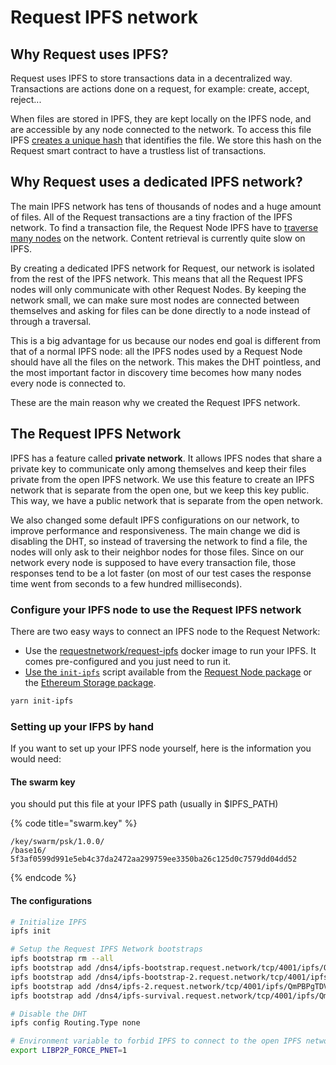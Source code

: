 # Request IPFS network

## Why Request uses IPFS?

Request uses IPFS to store transactions data in a decentralized way. Transactions are actions done on a request, for example: create, accept, reject...

When files are stored in IPFS, they are kept locally on the IPFS node, and are accessible by any node connected to the network. To access this file IPFS [creates a unique hash](https://medium.com/textileio/whats-really-happening-when-you-add-a-file-to-ipfs-ae3b8b5e4b0f) that identifies the file. We store this hash on the Request smart contract to have a trustless list of transactions.

## Why Request uses a dedicated IPFS network?

The main IPFS network has tens of thousands of nodes and a huge amount of files. All of the Request transactions are a tiny fraction of the IPFS network. To find a transaction file, the Request Node IPFS have to [traverse many nodes](https://medium.com/textileio/how-the-ipfs-dht-works-47af8bfd3c6a) on the network. Content retrieval is currently quite slow on IPFS. 

By creating a dedicated IPFS network for Request, our network is isolated from the rest of the IPFS network. This means that all the Request IPFS nodes will only communicate with other Request Nodes. By keeping the network small, we can make sure most nodes are connected between themselves and asking for files can be done directly to a node instead of through a traversal.

This is a big advantage for us because our nodes end goal is different from that of a normal IPFS node: all the IPFS nodes used by a Request Node should have all the files on the network. This makes the DHT pointless, and the most important factor in discovery time becomes how many nodes every node is connected to.

These are the main reason why we created the Request IPFS network.

## The Request IPFS Network

IPFS has a feature called **private network**. It allows IPFS nodes that share a private key to communicate only among themselves and keep their files private from the open IPFS network. We use this feature to create an IPFS network that is separate from the open one, but we keep this key public. This way, we have a public network that is separate from the open network.

We also changed some default IPFS configurations on our network, to improve performance and responsiveness. The main change we did is disabling the DHT, so instead of traversing the network to find a file, the nodes will only ask to their neighbor nodes for those files. Since on our network every node is supposed to have every transaction file, those responses tend to be a lot faster \(on most of our test cases the response time went from seconds to a few hundred milliseconds\).

### Configure your IPFS node to use the Request IPFS network

There are two easy ways to connect an IPFS node to the Request Network:

* Use the [requestnetwork/request-ipfs](https://hub.docker.com/r/requestnetwork/request-ipfs) docker image to run your IPFS. It comes pre-configured and you just need to run it.
* [Use the `init-ipfs`](https://github.com/RequestNetwork/requestNetwork-private/blob/development/packages/ethereum-storage/scripts/init-ipfs.js) script available from the [Request Node package](https://github.com/RequestNetwork/requestNetwork-private/tree/development/packages/request-node) or the [Ethereum Storage package](https://github.com/RequestNetwork/requestNetwork-private/tree/development/packages/ethereum-storage).

```bash
yarn init-ipfs
```

### Setting up your IFPS by hand

If you want to set up your IPFS node yourself, here is the information you would need:

#### The swarm key 

you should put this file at your IPFS path \(usually in $IPFS\_PATH\)

{% code title="swarm.key" %}
```text
/key/swarm/psk/1.0.0/
/base16/
5f3af0599d991e5eb4c37da2472aa299759ee3350ba26c125d0c7579dd04dd52
```
{% endcode %}

#### The configurations

```bash
# Initialize IPFS
ipfs init

# Setup the Request IPFS Network bootstraps
ipfs bootstrap rm --all
ipfs bootstrap add /dns4/ipfs-bootstrap.request.network/tcp/4001/ipfs/QmaSrBXFBaupfeGMTuigswtKtsthbVaSonurjTV967Fdxx
ipfs bootstrap add /dns4/ipfs-bootstrap-2.request.network/tcp/4001/ipfs/QmYdcSoVNU1axgSnkRAyHtwsKiSvFHXeVvRonGCAV9LVEj
ipfs bootstrap add /dns4/ipfs-2.request.network/tcp/4001/ipfs/QmPBPgTDVjveRu6KjGVMYixkCSgGtVyV8aUe6wGQeLZFVd
ipfs bootstrap add /dns4/ipfs-survival.request.network/tcp/4001/ipfs/Qmb6a5DH45k8JwLdLVZUhRhv1rnANpsbXjtsH41esGhNCh

# Disable the DHT
ipfs config Routing.Type none

# Environment variable to forbid IPFS to connect to the open IPFS network
export LIBP2P_FORCE_PNET=1
```





